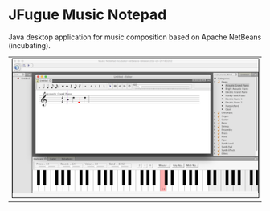 # JFugue Music Notepad
Java desktop application for music composition based on Apache NetBeans (incubating).

<table><tr><td>
    <img style="border:1px solid black" src="/www/jmn.png" />
</td></tr></table>
